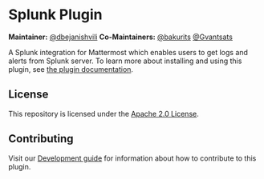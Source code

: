 # Splunk Plugin 
**Maintainer:** [@dbejanishvili](https://github.com/dbejanishvili)
**Co-Maintainers:** [@bakurits](https://github.com/bakurits) [@Gvantsats](https://github.com/Gvantsats)

A Splunk integration for Mattermost which enables users to get logs and alerts from Splunk server. To learn more about installing and using this plugin, see [the plugin documentation](https://mattermost.gitbook.io/splunk-plugin/).

## License

This repository is licensed under the [Apache 2.0 License](https://github.com/bakurits/mattermost-plugin-anonymous/blob/master/LICENSE).

## Contributing

Visit our [Development guide](https://mattermost.gitbook.io/splunk-plugin/development/development) for information about how to contribute to this plugin.
